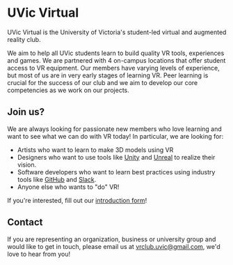 # UVic Virtual

UVic Virtual is the University of Victoria's student-led virtual and augmented reality club.

We aim to help all UVic students learn to build quality VR tools, experiences and games. We are partnered with 4 on-campus locations that offer student access to VR equipment. Our members have varying levels of experience, but most of us are in very early stages of learning VR. Peer learning is crucial for the success of our club and we aim to develop our core competencies as we work on our projects.

## Join us?

We are always looking for passionate new members who love learning and want to see what we can do with VR today! In particular, we are looking for:
* Artists who want to learn to make 3D models using VR
* Designers who want to use tools like [Unity](https://unity3d.com/unity) and [Unreal](https://www.unrealengine.com/en-US/what-is-unreal-engine-4) to realize their vision.
* Software developers who want to learn best practices using industry tools like [GitHub](https://guides.github.com/activities/hello-world/) and [Slack](https://get.slack.help/hc/en-us/articles/115004071768-What-is-Slack-).
* Anyone else who wants to "do" VR!

If you're interested, fill out our [introduction form](https://docs.google.com/forms/d/1E83ZO1mBgeSXi8WaqmKFrT-X4TY0WDOtVhHW3NFAZUo/)!

## Contact

If you are representing an organization, business or university group and would like to get in touch, please email us at [vrclub.uvic@gmail.com](mailto:vrclub.uvic@gmail.com), we'd love to hear from you!
